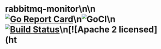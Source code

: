 # rabbitmq-monitor\n\n[![Go Report Card](https://goreportcard.com/badge/github.com/roundshot/rabbitmq-monitor)](https://goreportcard.com/report/github.com/roundshot/rabbitmq-monitor)\n![GoCI](http://goci.ele.me/na/goci/eleme/goci/badge?type=job)\n[![Build Status](https://travis-ci.org/roundshot/rabbitmq-monitor.svg?branch=master)](https://travis-ci.org/roundshot/rabbitmq-monitor)\n[![Apache 2 licensed](ht